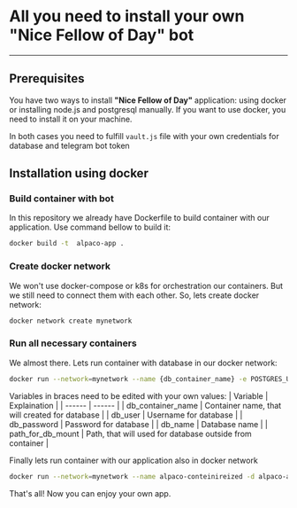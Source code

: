 # All you need to install your own "Nice Fellow of Day" bot
---

## Prerequisites
You have two ways to install **"Nice Fellow of Day"** application: using docker or installing node.js and postgresql manually. If you want to use docker, you need to install it on your machine.

In both cases you need to fulfill `vault.js` file with your own credentials for database and telegram bot token

## Installation using docker

### Build container with bot
In this repository we already have Dockerfile to build container with our application. Use command bellow to build it:
```sh
docker build -t  alpaco-app .
```


### Create docker network
We won't use docker-compose or k8s for orchestration our containers. But we still need to connect them with each other. So, lets create docker network:
```sh
docker network create mynetwork
```


### Run all necessary containers
We almost there. Lets run container with database in our docker network:
```sh
docker run --network=mynetwork --name {db_container_name} -e POSTGRES_USER={db_user} -e POSTGRES_PASSWORD={db_password} -e POSTGRES_DB={db_name} -d -v $HOME/{path_for_db_mount}:/var/lib/postgresql/data postgres:13.3
```
Variables in braces need to be edited with your own values:
| Variable | Explaination |
| ------ | ------ |
| db_container_name | Container name, that will created for database |
| db_user | Username for database |
| db_password | Password for database |
| db_name | Database name |
| path_for_db_mount | Path, that will used for database outside from container |


Finally lets run container with our application also in docker network
```sh
docker run --network=mynetwork --name alpaco-conteinireized -d alpaco-app
```

That's all! Now you can enjoy your own app.
